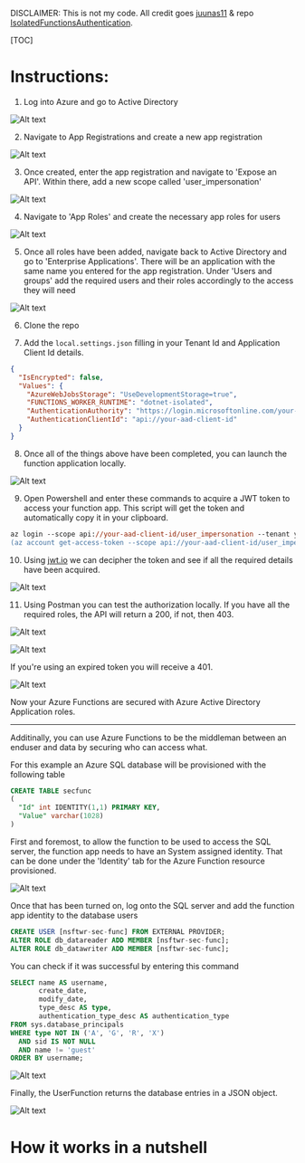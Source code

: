 DISCLAIMER: This is not my code. All credit goes [juunas11](https://github.com/juunas11) & repo [IsolatedFunctionsAuthentication](https://github.com/juunas11/IsolatedFunctionsAuthentication).

[TOC]

# Instructions:

1. Log into Azure and go to Active Directory

![Alt text](attachments/image-1.png)

2. Navigate to App Registrations and create a new app registration

![Alt text](attachments/image-2.png)

3. Once created, enter the app registration and navigate to 'Expose an API'. Within there, add a new scope called 'user_impersonation'

![Alt text](attachments/image-3.png)

4. Navigate to 'App Roles' and create the necessary app roles for users

![Alt text](attachments/image-4.png)

5. Once all roles have been added, navigate back to Active Directory and go to 'Enterprise Applications'. There will be an application with the same name you entered for the app registration. Under 'Users and groups' add the required users and their roles accordingly to the access they will need

![Alt text](attachments/image-5.png)

6. Clone the repo

7. Add the `local.settings.json` filling in your Tenant Id and Application Client Id details.

```json
{
  "IsEncrypted": false,
  "Values": {
    "AzureWebJobsStorage": "UseDevelopmentStorage=true",
    "FUNCTIONS_WORKER_RUNTIME": "dotnet-isolated",
    "AuthenticationAuthority": "https://login.microsoftonline.com/your-aad-tenant-id",
    "AuthenticationClientId": "api://your-aad-client-id"
  }
}
```

8. Once all of the things above have been completed, you can launch the function application locally.

![Alt text](attachments/image-6.png)

9. Open Powershell and enter these commands to acquire a JWT token to access your function app. This script will get the token and automatically copy it in your clipboard.

```ps
az login --scope api://your-aad-client-id/user_impersonation --tenant your-aad-tenant-id
(az account get-access-token --scope api://your-aad-client-id/user_impersonation --query accessToken).TrimStart('"').TrimEnd('"') | Set-Clipboard -Value {$_.Trim()}
```

10. Using [jwt.io](https://jwt.io/) we can decipher the token and see if all the required details have been acquired.

![Alt text](attachments/image-7.png)

11. Using Postman you can test the authorization locally. If you have all the required roles, the API will return a 200, if not, then 403. 

![Alt text](attachments/image-8.png)

![Alt text](attachments/image-9.png)

If you're using an expired token you will receive a 401.

![Alt text](attachments/image-10.png)

Now your Azure Functions are secured with Azure Active Directory Application roles.

<hr>

Additinally, you can use Azure Functions to be the middleman between an enduser and data by securing who can access what.

For this example an Azure SQL database will be provisioned with the following table

```sql
CREATE TABLE secfunc
(
  "Id" int IDENTITY(1,1) PRIMARY KEY,
  "Value" varchar(1028)
)
```

First and foremost, to allow the function to be used to access the SQL server, the function app needs to have an System assigned identity. That can be done under the 'Identity' tab for the Azure Function resource provisioned.

![Alt text](attachments/image-12.png)

Once that has been turned on, log onto the SQL server and add the function app identity to the database users

```sql
CREATE USER [nsftwr-sec-func] FROM EXTERNAL PROVIDER;
ALTER ROLE db_datareader ADD MEMBER [nsftwr-sec-func];
ALTER ROLE db_datawriter ADD MEMBER [nsftwr-sec-func];
```

You can check if it was successful by entering this command

```sql
SELECT name AS username,
       create_date,
       modify_date,
       type_desc AS type,
       authentication_type_desc AS authentication_type
FROM sys.database_principals
WHERE type NOT IN ('A', 'G', 'R', 'X')
  AND sid IS NOT NULL
  AND name != 'guest'
ORDER BY username;
```

![Alt text](attachments/image-13.png)

Finally, the UserFunction returns the database entries in a JSON object.

![Alt text](attachments/image-14.png)

# How it works in a nutshell